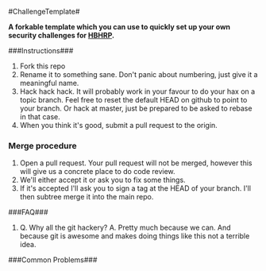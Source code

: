 #ChallengeTemplate#

**A forkable template which you can use to quickly set up your own security challenges for [HBHRP](https://github.com/HBHRP).**


###Instructions###

1. Fork this repo
2. Rename it to something sane. Don't panic about numbering, just give it a meaningful name.
3. Hack hack hack. It will probably work in your favour to do your hax on a topic branch. Feel free to reset the default HEAD on github to point to your branch. Or hack at master, just be prepared to be asked to rebase in that case.
4. When you think it's good, submit a pull request to the origin.

### Merge procedure

1. Open a pull request. Your pull request will not be merged, however this will give us a concrete place to do code review.
2. We'll either accept it or ask you to fix some things.
3. If it's accepted I'll ask you to sign a tag at the HEAD of your branch. I'll then subtree merge it into the main repo.

###FAQ###

1. Q. Why all the git hackery?
   A. Pretty much because we can. And because git is awesome and makes doing things like this not a terrible idea.

###Common Problems###
